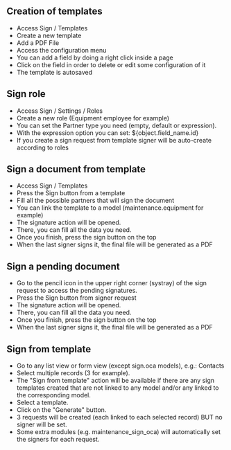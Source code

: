 ## Creation of templates

- Access Sign / Templates
- Create a new template
- Add a PDF File
- Access the configuration menu
- You can add a field by doing a right click inside a page
- Click on the field in order to delete or edit some configuration of it
- The template is autosaved

## Sign role

- Access Sign / Settings / Roles
- Create a new role (Equipment employee for example)
- You can set the Partner type you need (empty, default or expression).
- With the expression option you can set: \${object.field_name.id}
- If you create a sign request from template signer will be auto-create
  according to roles

## Sign a document from template

- Access Sign / Templates
- Press the Sign button from a template
- Fill all the possible partners that will sign the document
- You can link the template to a model (maintenance.equipment for
  example)
- The signature action will be opened.
- There, you can fill all the data you need.
- Once you finish, press the sign button on the top
- When the last signer signs it, the final file will be generated as a
  PDF

## Sign a pending document

- Go to the pencil icon in the upper right corner (systray) of the sign
  request to access the pending signatures.
- Press the Sign button from signer request
- The signature action will be opened.
- There, you can fill all the data you need.
- Once you finish, press the sign button on the top
- When the last signer signs it, the final file will be generated as a
  PDF

## Sign from template

- Go to any list view or form view (except sign.oca models), e.g.:
  Contacts
- Select multiple records (3 for example).
- The "Sign from template" action will be available if there are any
  sign templates created that are not linked to any model and/or any
  linked to the corresponding model.
- Select a template.
- Click on the "Generate" button.
- 3 requests will be created (each linked to each selected record) BUT
  no signer will be set.
- Some extra modules (e.g. maintenance_sign_oca) will automatically set
  the signers for each request.
